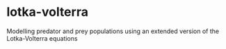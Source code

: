 # lotka-volterra
Modelling predator and prey populations using an extended version of the Lotka-Volterra equations
